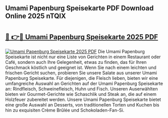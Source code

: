 ## Umami Papenburg Speisekarte PDF Download Online 2025 nTQlX

# <h2><a href="http://gc9nqs.nevu.top/?p=Umami+Papenburg+Speisekarte">🔗 👉🔴 Umami Papenburg Speisekarte 2025 PDF</a></h2>

[![Umami Papenburg Speisekarte 2025 PDF](https://i.imgur.com/dBaPXMq.png)](http://gc9nqs.nevu.top/?p=Umami+Papenburg+Speisekarte)
Die Umami Papenburg Speisekarte ist nicht nur eine Liste von Gerichten in einem Restaurant oder Café, sondern auch Ihre Gelegenheit, etwas zu finden, das für Ihren Geschmack köstlich und geeignet ist. Wenn Sie nach einem leichten und frischen Gericht suchen, probieren Sie unsere Salate aus unserer Umami Papenburg Speisekarte. Für diejenigen, die Fleisch lieben, bieten wir eine umfangreiche Auswahl an Gerichten auf der Umami Papenburg Speisekarte an: Rindfleisch, Schweinefleisch, Huhn und Fisch. Unseren Auserwählten bieten wir Gourmet-Gerichte wie Schaschlik und Steak an, die auf einem Holzfeuer zubereitet werden. Unsere Umami Papenburg Speisekarte bietet eine große Auswahl an Desserts, von traditionellen Torten und Kuchen bis hin zu exquisiten Crème Brûlée und Schokoladen-Fan-Si.
